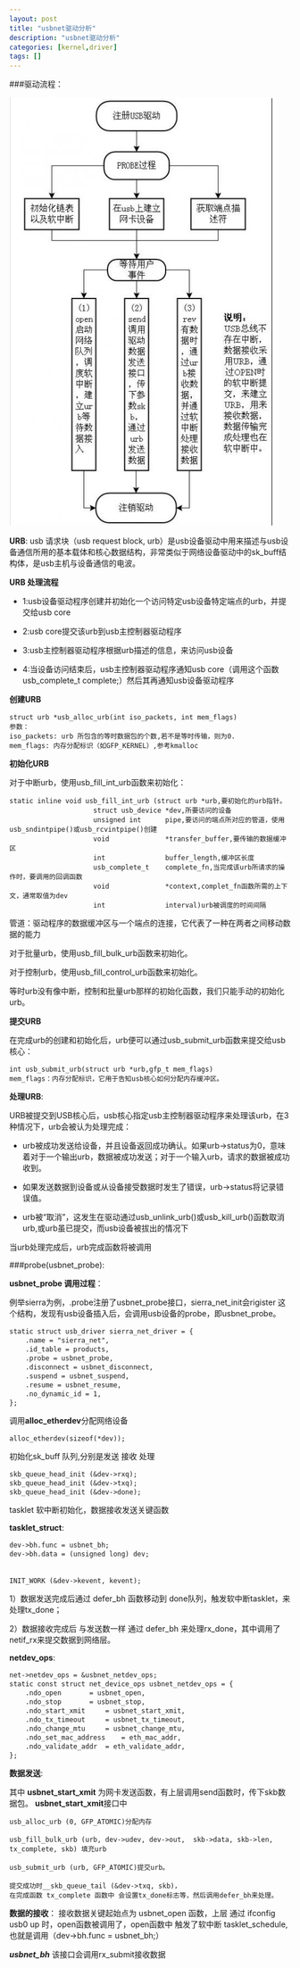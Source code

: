 ```yaml
---
layout: post
title: "usbnet驱动分析"
description: "usbnet驱动分析"
categories: [kernel,driver]
tags: []
---
```



###驱动流程：

![usbnet](/images/usbnet.png)

**URB**:
usb 请求块（usb request block, urb）是usb设备驱动中用来描述与usb设备通信所用的基本载体和核心数据结构，非常类似于网络设备驱动中的sk_buff结构体，是usb主机与设备通信的电波。

**URB 处理流程**

* 1:usb设备驱动程序创建并初始化一个访问特定usb设备特定端点的urb，并提交给usb core

* 2:usb core提交该urb到usb主控制器驱动程序

* 3:usb主控制器驱动程序根据urb描述的信息，来访问usb设备

* 4:当设备访问结束后，usb主控制器驱动程序通知usb core（调用这个函数usb\_complete\_t complete;）然后其再通知usb设备驱动程序

**创建URB**

	struct urb *usb_alloc_urb(int iso_packets, int mem_flags)
	参数：
	iso_packets: urb 所包含的等时数据包的个数,若不是等时传输，则为0.
	mem_flags: 内存分配标识（如GFP_KERNEL）,参考kmalloc

**初始化URB**

对于中断urb，使用usb\_fill\_int\_urb函数来初始化：

	static inline void usb_fill_int_urb (struct urb *urb,要初始化的urb指针。
	                     struct usb_device *dev,所要访问的设备
	                     unsigned int      pipe,要访问的端点所对应的管道，使用usb_sndintpipe()或usb_rcvintpipe()创建
	                     void              *transfer_buffer,要传输的数据缓冲区
	                     int               buffer_length,缓冲区长度
	                     usb_complete_t    complete_fn,当完成该urb所请求的操作时，要调用的回调函数
	                     void              *context,complet_fn函数所需的上下文，通常取值为dev
	                     int               interval)urb被调度的时间间隔


管道：驱动程序的数据缓冲区与一个端点的连接，它代表了一种在两者之间移动数据的能力

对于批量urb，使用usb\_fill\_bulk\_urb函数来初始化。

对于控制urb，使用usb\_fill\_control\_urb函数来初始化。

等时urb没有像中断，控制和批量urb那样的初始化函数，我们只能手动的初始化urb。

**提交URB**

在完成urb的创建和初始化后，urb便可以通过usb\_submit\_urb函数来提交给usb核心：

	int usb_submit_urb(struct urb *urb,gfp_t mem_flags)
	mem_flags：内存分配标识，它用于告知usb核心如何分配内存缓冲区。

**处理URB**:

URB被提交到USB核心后，usb核心指定usb主控制器驱动程序来处理该urb，在3种情况下，urb会被认为处理完成：

* urb被成功发送给设备，并且设备返回成功确认。如果urb->status为0，意味着对于一个输出urb，数据被成功发送；对于一个输入urb，请求的数据被成功收到。

* 如果发送数据到设备或从设备接受数据时发生了错误，urb->status将记录错误值。

* urb被“取消”，这发生在驱动通过usb\_unlink\_urb()或usb\_kill\_urb()函数取消urb,或urb虽已提交，而usb设备被拔出的情况下

当urb处理完成后，urb完成函数将被调用


###probe(usbnet_probe):

**usbnet_probe 调用过程**：

例举sierra为例，.probe注册了usbnet\_probe接口，sierra\_net\_init会rigister 这个结构，发现有usb设备插入后，会调用usb设备的probe，即usbnet\_probe。

	static struct usb_driver sierra_net_driver = {
		.name = "sierra_net",
		.id_table = products,
		.probe = usbnet_probe,
		.disconnect = usbnet_disconnect,
		.suspend = usbnet_suspend,
		.resume = usbnet_resume,
		.no_dynamic_id = 1,
	};

调用**alloc_etherdev**分配网络设备

	alloc_etherdev(sizeof(*dev));
初始化sk_buff 队列,分别是发送 接收 处理

	skb_queue_head_init (&dev->rxq);
 	skb_queue_head_init (&dev->txq);
 	skb_queue_head_init (&dev->done);

tasklet 软中断初始化，数据接收发送关键函数

**tasklet\_struct**:

 	dev->bh.func = usbnet_bh;
 	dev->bh.data = (unsigned long) dev;


	INIT_WORK (&dev->kevent, kevent);

1）数据发送完成后通过 defer\_bh 函数移动到 done队列，触发软中断tasklet，来处理tx\_done；

2）数据接收完成后 与发送数一样 通过 defer\_bh 来处理rx\_done，其中调用了netif\_rx来提交数据到网络层。

**netdev_ops**:

	net->netdev_ops = &usbnet_netdev_ops;
	static const struct net_device_ops usbnet_netdev_ops = {
		.ndo_open		= usbnet_open,
		.ndo_stop		= usbnet_stop,
		.ndo_start_xmit		= usbnet_start_xmit,
		.ndo_tx_timeout		= usbnet_tx_timeout,
		.ndo_change_mtu		= usbnet_change_mtu,
		.ndo_set_mac_address 	= eth_mac_addr,
		.ndo_validate_addr	= eth_validate_addr,
	};
	

**数据发送**:

其中 **usbnet\_start\_xmit** 为网卡发送函数，有上层调用send函数时，传下skb数据包。
**usbnet\_start\_xmit**接口中

	usb_alloc_urb (0, GFP_ATOMIC)分配内存

	usb_fill_bulk_urb (urb, dev->udev, dev->out,  skb->data, skb->len, tx_complete, skb) 填充urb

	usb_submit_urb (urb, GFP_ATOMIC)提交urb。

	提交成功时__skb_queue_tail (&dev->txq, skb)，
	在完成函数 tx_complete 函数中 会设置tx_done标志等，然后调用defer_bh来处理。

**数据的接收**：
接收数据关键起始点为 usbnet\_open 函数，上层 通过 ifconfig usb0 up 时，open函数被调用了，open函数中 触发了软中断 tasklet\_schedule,也就是调用（dev->bh.func = usbnet\_bh;） 

***usbnet_bh***
该接口会调用rx\_submit接收数据

	